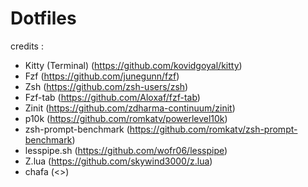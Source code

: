 # Dotfiles

credits :

- Kitty (Terminal) (<https://github.com/kovidgoyal/kitty>)
- Fzf (<https://github.com/junegunn/fzf>)
- Zsh (<https://github.com/zsh-users/zsh>)
- Fzf-tab (<https://github.com/Aloxaf/fzf-tab>)
- Zinit (<https://github.com/zdharma-continuum/zinit>)
- p10k (<https://github.com/romkatv/powerlevel10k>)
- zsh-prompt-benchmark (<https://github.com/romkatv/zsh-prompt-benchmark>)
- lesspipe.sh (<https://github.com/wofr06/lesspipe>)
- Z.lua (<https://github.com/skywind3000/z.lua>)
- chafa (<>)
  
